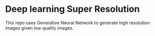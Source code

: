 # Deep learning Super Resolution
 This repo uses Generative Neural Network to generate high resolution images given low quality images.
